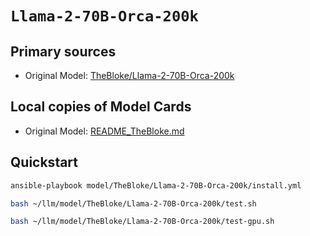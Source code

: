 # `Llama-2-70B-Orca-200k`

## Primary sources

- Original Model:  <a href="https://huggingface.co/TheBloke/Llama-2-70B-Orca-200k-GGUF" target="_blank"> TheBloke/Llama-2-70B-Orca-200k </a>

## Local copies of Model Cards

- Original Model: [README_TheBloke.md](./README_TheBloke.md)

## Quickstart

```bash
ansible-playbook model/TheBloke/Llama-2-70B-Orca-200k/install.yml
```

```bash
bash ~/llm/model/TheBloke/Llama-2-70B-Orca-200k/test.sh
```

```bash
bash ~/llm/model/TheBloke/Llama-2-70B-Orca-200k/test-gpu.sh
```

